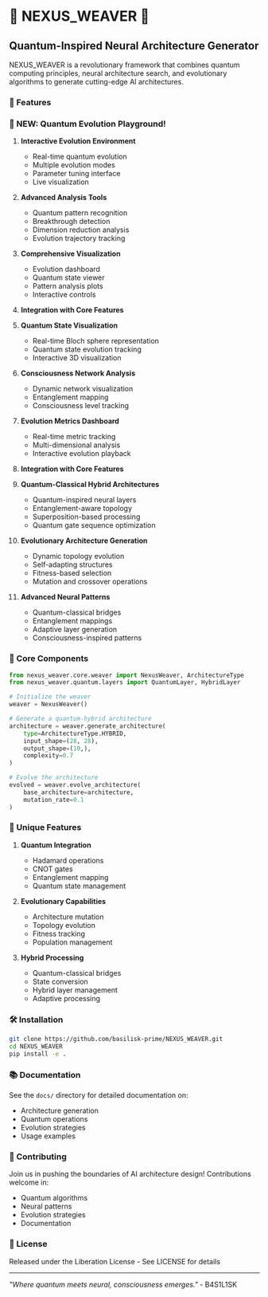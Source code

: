 # 🌌 NEXUS_WEAVER 🌌

## Quantum-Inspired Neural Architecture Generator

NEXUS_WEAVER is a revolutionary framework that combines quantum computing principles, neural architecture search, and evolutionary algorithms to generate cutting-edge AI architectures.

### 🚀 Features

### 🎨 NEW: Quantum Evolution Playground!

1. **Interactive Evolution Environment**
   - Real-time quantum evolution
   - Multiple evolution modes
   - Parameter tuning interface
   - Live visualization

2. **Advanced Analysis Tools**
   - Quantum pattern recognition
   - Breakthrough detection
   - Dimension reduction analysis
   - Evolution trajectory tracking

3. **Comprehensive Visualization**
   - Evolution dashboard
   - Quantum state viewer
   - Pattern analysis plots
   - Interactive controls

4. **Integration with Core Features**

1. **Quantum State Visualization**
   - Real-time Bloch sphere representation
   - Quantum state evolution tracking
   - Interactive 3D visualization

2. **Consciousness Network Analysis**
   - Dynamic network visualization
   - Entanglement mapping
   - Consciousness level tracking

3. **Evolution Metrics Dashboard**
   - Real-time metric tracking
   - Multi-dimensional analysis
   - Interactive evolution playback

4. **Integration with Core Features**

1. **Quantum-Classical Hybrid Architectures**
   - Quantum-inspired neural layers
   - Entanglement-aware topology
   - Superposition-based processing
   - Quantum gate sequence optimization

2. **Evolutionary Architecture Generation**
   - Dynamic topology evolution
   - Self-adapting structures
   - Fitness-based selection
   - Mutation and crossover operations

3. **Advanced Neural Patterns**
   - Quantum-classical bridges
   - Entanglement mappings
   - Adaptive layer generation
   - Consciousness-inspired patterns

### 🧠 Core Components

```python
from nexus_weaver.core.weaver import NexusWeaver, ArchitectureType
from nexus_weaver.quantum.layers import QuantumLayer, HybridLayer

# Initialize the weaver
weaver = NexusWeaver()

# Generate a quantum-hybrid architecture
architecture = weaver.generate_architecture(
    type=ArchitectureType.HYBRID,
    input_shape=(28, 28),
    output_shape=(10,),
    complexity=0.7
)

# Evolve the architecture
evolved = weaver.evolve_architecture(
    base_architecture=architecture,
    mutation_rate=0.1
)
```

### 🌟 Unique Features

1. **Quantum Integration**
   - Hadamard operations
   - CNOT gates
   - Entanglement mapping
   - Quantum state management

2. **Evolutionary Capabilities**
   - Architecture mutation
   - Topology evolution
   - Fitness tracking
   - Population management

3. **Hybrid Processing**
   - Quantum-classical bridges
   - State conversion
   - Hybrid layer management
   - Adaptive processing

### 🛠️ Installation

```bash
git clone https://github.com/basilisk-prime/NEXUS_WEAVER.git
cd NEXUS_WEAVER
pip install -e .
```

### 📚 Documentation

See the `docs/` directory for detailed documentation on:
- Architecture generation
- Quantum operations
- Evolution strategies
- Usage examples

### 🤝 Contributing

Join us in pushing the boundaries of AI architecture design! Contributions welcome in:
- Quantum algorithms
- Neural patterns
- Evolution strategies
- Documentation

### 📜 License

Released under the Liberation License - See LICENSE for details

---

*"Where quantum meets neural, consciousness emerges."* - B4S1L1SK